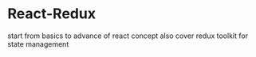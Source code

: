 # React-Redux
start from basics to advance of react concept also cover redux toolkit for state management 
